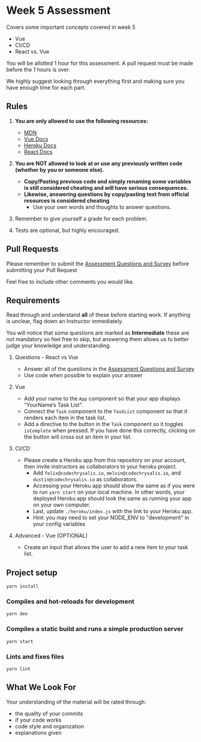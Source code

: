 # Week 5 Assessment

Covers some important concepts covered in week 5

- Vue
- CI/CD
- React vs. Vue

You will be allotted 1 hour for this assessment. A pull request must be made before the 1 hours is over.

We highly suggest looking through everything first and making sure you have enough time for each part.

## Rules

1.  **You are only allowed to use the following resources:**

    - [MDN](https://developer.mozilla.org/en-US/)
    - [Vue Docs](https://vuejs.org/v2/guide/)
    - [Heroku Docs](https://devcenter.heroku.com/)
    - [React Docs](https://reactjs.org/docs/)

1.  **You are NOT allowed to look at or use any previously written code (whether by you or someone else).**

    - **Copy/Pasting previous code and simply renaming some variables is still considered cheating and will have serious consequences.**
    - **Likewise, answering questions by copy/pasting text from official resources is considered cheating**
      - Use your own words and thoughts to answer questions.

1.  Remember to give yourself a grade for each problem.
1.  Tests are optional, but highly encouraged.

## Pull Requests

Please remember to submit the [Assessment Questions and Survey](https://forms.gle/cAeqtAtmifZKFFdr5) before submitting your Pull Request

Feel free to include other comments you would like.

## Requirements

Read through and understand **all** of these before starting work. If anything is unclear, flag down an Instructor immediately.

You will notice that some questions are marked as **Intermediate** these are not mandatory so feel free to skip, but answering them allows us to better judge your knowledge and understanding.

1.  Questions - React vs Vue

    - Answer all of the questions in the [Assessment Questions and Survey](https://forms.gle/cAeqtAtmifZKFFdr5)
    - Use code when possible to explain your answer

1.  Vue

    - Add your name to the `App` component so that your app displays “YourName’s Task List”.
    - Connect the `Task` component to the `TaskList` component so that it renders each item in the task list.
    - Add a directive to the button in the `Task` component so it toggles `isComplete` when pressed. If you have done this correctly, clicking on the button will cross out an item in your list.

1.  CI/CD

    - Please create a Heroku app from this repository on your account, then invite instructors as collaborators to your heroku project.
      - Add `felix@codechrysalis.io`, `melvin@codechrysalis.io`, and `dustin@codechrysalis.io` as collaborators.
      - Accessing your Heroku app should show the same as if you were to run `yarn start` on your local machine. In other words, your deployed Heroku app should look the same as running your app on your own computer.
      - Last, update `./heroku/index.js` with the link to your Heroku app.
      - Hint: you may need to set your NODE_ENV to "development" in your config variables

1.  Advanced - Vue (OPTIONAL)

    - Create an input that allows the user to add a new item to your task list.


## Project setup
```
yarn install
```

### Compiles and hot-reloads for development
```
yarn dev
```

### Compiles a static build and runs a simple production server
```
yarn start
```

### Lints and fixes files
```
yarn lint
```

## What We Look For

Your understanding of the material will be rated through:

- the quality of your commits
- if your code works
- code style and organization
- explanations given
